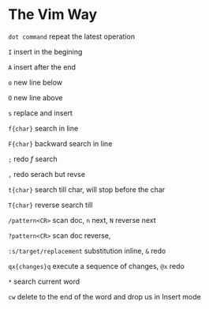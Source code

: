 # The Vim Way

`dot command`  repeat the latest operation

`I` insert in the begining

`A` insert after the end

`o` new line below

`O` new line above

`s` replace and insert

`f{char}` search in line

`F{char}` backward search in line

`;` redo *f* search

`,` redo serach but revse

`t{char}` search till char, will stop before the char

`T{char}` reverse search till

`/pattern<CR>` scan doc, `n` next, `N` reverse next

`?pattern<CR>` scan doc reverse,

`:s/target/replacement` substitution inline, `&` redo

`qx{changes}q` execute a sequence of changes, `@x` redo

`*` search current word

`cw` delete to the end of the word and drop us in Insert mode
 
